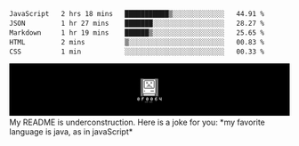 <!--START_SECTION:waka-->

```txt
JavaScript   2 hrs 18 mins   ███████████▒░░░░░░░░░░░░░   44.91 %
JSON         1 hr 27 mins    ███████░░░░░░░░░░░░░░░░░░   28.27 %
Markdown     1 hr 19 mins    ██████▒░░░░░░░░░░░░░░░░░░   25.65 %
HTML         2 mins          ▒░░░░░░░░░░░░░░░░░░░░░░░░   00.83 %
CSS          1 min           ░░░░░░░░░░░░░░░░░░░░░░░░░   00.33 %
```

<!--END_SECTION:waka-->

<img src="https://raw.githubusercontent.com/n3xta/image-hosting/main/img/202411032331174.png"/>
My README is underconstruction. Here is a joke for you: *my favorite language is java, as in javaScript* 
